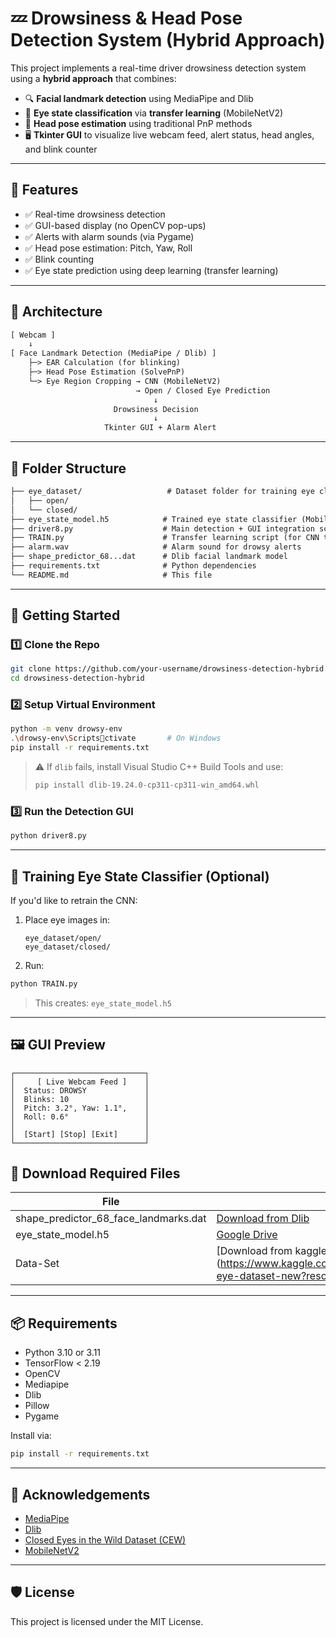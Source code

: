 
# 💤 Drowsiness & Head Pose Detection System (Hybrid Approach)

This project implements a real-time driver drowsiness detection system using a **hybrid approach** that combines:

- 🔍 **Facial landmark detection** using MediaPipe and Dlib
- 🧠 **Eye state classification** via **transfer learning** (MobileNetV2)
- 📐 **Head pose estimation** using traditional PnP methods
- 🖥️ **Tkinter GUI** to visualize live webcam feed, alert status, head angles, and blink counter

---

## 🔧 Features

- ✅ Real-time drowsiness detection
- ✅ GUI-based display (no OpenCV pop-ups)
- ✅ Alerts with alarm sounds (via Pygame)
- ✅ Head pose estimation: Pitch, Yaw, Roll
- ✅ Blink counting
- ✅ Eye state prediction using deep learning (transfer learning)

---

## 🧠 Architecture

```txt
[ Webcam ]
    ↓
[ Face Landmark Detection (MediaPipe / Dlib) ]
    ├─> EAR Calculation (for blinking)
    ├─> Head Pose Estimation (SolvePnP)
    └─> Eye Region Cropping → CNN (MobileNetV2)
                            → Open / Closed Eye Prediction
                                ↓
                       Drowsiness Decision
                                ↓
                     Tkinter GUI + Alarm Alert
```

---

## 📁 Folder Structure

```txt
├── eye_dataset/                   # Dataset folder for training eye classifier
│   ├── open/
│   └── closed/
├── eye_state_model.h5            # Trained eye state classifier (MobileNetV2)
├── driver8.py                    # Main detection + GUI integration script
├── TRAIN.py                      # Transfer learning script (for CNN training)
├── alarm.wav                     # Alarm sound for drowsy alerts
├── shape_predictor_68...dat      # Dlib facial landmark model
├── requirements.txt              # Python dependencies
└── README.md                     # This file
```

---

## 🚀 Getting Started

### 1️⃣ Clone the Repo

```bash
git clone https://github.com/your-username/drowsiness-detection-hybrid.git
cd drowsiness-detection-hybrid
```

### 2️⃣ Setup Virtual Environment

```bash
python -m venv drowsy-env
.\drowsy-env\Scriptsctivate       # On Windows
pip install -r requirements.txt
```

> ⚠️ If `dlib` fails, install Visual Studio C++ Build Tools and use:
> ```bash
> pip install dlib‑19.24.0‑cp311‑cp311‑win_amd64.whl
> ```

### 3️⃣ Run the Detection GUI

```bash
python driver8.py
```

---

## 🧪 Training Eye State Classifier (Optional)

If you'd like to retrain the CNN:

1. Place eye images in:
   ```
   eye_dataset/open/
   eye_dataset/closed/
   ```

2. Run:

```bash
python TRAIN.py
```

> This creates: `eye_state_model.h5`

---

## 🖼️ GUI Preview

```
┌─────────────────────────────┐
│     [ Live Webcam Feed ]    │
│  Status: DROWSY             │
│  Blinks: 10                 │
│  Pitch: 3.2°, Yaw: 1.1°,    │
│  Roll: 0.6°                 │
│                             │
│  [Start] [Stop] [Exit]      │
└─────────────────────────────┘
```
## 🔗 Download Required Files

| File | Link |
|------|------|
| shape_predictor_68_face_landmarks.dat | [Download from Dlib](http://dlib.net/files/shape_predictor_68_face_landmarks.dat.bz2) |
| eye_state_model.h5 | [Google Drive](https://drive.google.com/your-link-here) |
| Data-Set | [Download from kaggle] (https://www.kaggle.com/datasets/serenaraju/yawn-eye-dataset-new?resource=download) |

---

## 📦 Requirements

- Python 3.10 or 3.11
- TensorFlow < 2.19
- OpenCV
- Mediapipe
- Dlib
- Pillow
- Pygame

Install via:

```bash
pip install -r requirements.txt
```

---

## 📢 Acknowledgements

- [MediaPipe](https://github.com/google/mediapipe)
- [Dlib](http://dlib.net/)
- [Closed Eyes in the Wild Dataset (CEW)](https://www.kaggle.com/datasets/tonyshe/cew)
- [MobileNetV2](https://arxiv.org/abs/1801.04381)

---

## 🛡️ License

This project is licensed under the MIT License.
